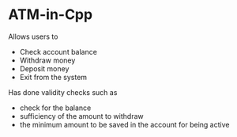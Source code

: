 # ATM-in-Cpp

Allows users to 

- Check account balance
- Withdraw money
- Deposit money
- Exit from the system

Has done validity checks such as 

  - check for the balance
  - sufficiency of the amount to withdraw
  - the minimum amount to be saved in the account for being active
